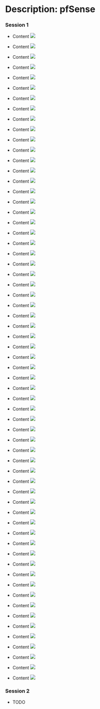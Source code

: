 # Description: pfSense

### Session 1
* Content
![](images/IMG_1667.PNG)

* Content
![](images/IMG_1669.PNG)

* Content
![](images/IMG_1670.PNG)

* Content
![](images/IMG_1671.PNG)

* Content
![](images/IMG_1672.PNG)

* Content
![](images/IMG_1673.PNG)

* Content
![](images/IMG_1674.PNG)

* Content
![](images/IMG_1675.PNG)

* Content
![](images/IMG_1676.PNG)

* Content
![](images/IMG_1677.PNG)

* Content
![](images/IMG_1678.PNG)

* Content
![](images/IMG_1679.PNG)

* Content
![](images/IMG_1680.PNG)

* Content
![](images/IMG_1681.PNG)

* Content
![](images/IMG_1682.PNG)

* Content
![](images/IMG_1683.PNG)

* Content
![](images/IMG_1684.PNG)

* Content
![](images/IMG_1685.PNG)

* Content
![](images/IMG_1686.PNG)

* Content
![](images/IMG_1687.PNG)

* Content
![](images/IMG_1688.PNG)

* Content
![](images/IMG_1689.PNG)

* Content
![](images/IMG_1690.PNG)

* Content
![](images/IMG_1691.PNG)

* Content
![](images/IMG_1692.PNG)

* Content
![](images/IMG_1693.PNG)

* Content
![](images/IMG_1694.PNG)

* Content
![](images/IMG_1695.PNG)

* Content
![](images/IMG_1696.PNG)

* Content
![](images/IMG_1697.PNG)

* Content
![](images/IMG_1699.PNG)

* Content
![](images/IMG_1700.PNG)

* Content
![](images/IMG_1701.PNG)

* Content
![](images/IMG_1702.PNG)

* Content
![](images/IMG_1703.PNG)

* Content
![](images/IMG_1704.PNG)

* Content
![](images/IMG_1705.PNG)

* Content
![](images/IMG_1706.PNG)

* Content
![](images/IMG_1707.PNG)

* Content
![](images/IMG_1708.PNG)

* Content
![](images/IMG_1709.PNG)

* Content
![](images/IMG_1710.PNG)

* Content
![](images/IMG_1711.PNG)

* Content
![](images/IMG_1712.PNG)

* Content
![](images/IMG_1713.PNG)

* Content
![](images/IMG_1714.PNG)

* Content
![](images/IMG_1715.PNG)

* Content
![](images/IMG_1716.PNG)

* Content
![](images/IMG_1717.PNG)

* Content
![](images/IMG_1718.PNG)

* Content
![](images/IMG_1719.PNG)

* Content
![](images/IMG_1720.PNG)

* Content
![](images/IMG_1722.PNG)

* Content
![](images/IMG_1723.PNG)

* Content
![](images/IMG_1724.PNG)

* Content
![](images/IMG_1725.PNG)

* Content
![](images/IMG_1726.PNG)

* Content
![](images/IMG_1727.PNG)

* Content
![](images/IMG_1728.PNG)

* Content
![](images/IMG_1729.PNG)

* Content
![](images/IMG_1730.PNG)

* Content
![](images/IMG_1731.PNG)

* Content
![](images/IMG_1732.PNG)

### Session 2
* TODO